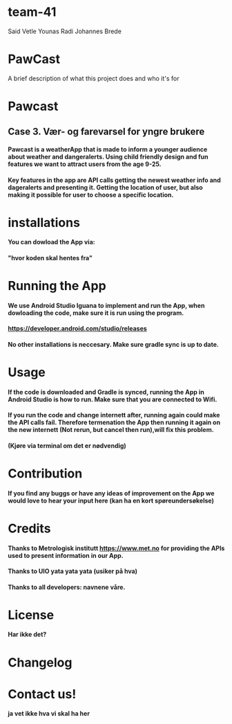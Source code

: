 # team-41
Said
Vetle
Younas
Radi
Johannes
Brede


# PawCast

A brief description of what this project does and who it's for


# Pawcast 
## Case 3. Vær- og farevarsel for yngre brukere


#### Pawcast is a weatherApp that is made to inform a younger audience about weather and dangeralerts. Using child friendly design and fun features we want to attract users from the age 9-25. 
#### Key features in the app are API calls getting the newest weather info and dageralerts and presenting it. Getting the location of user, but also making it possible for user to choose a specific location.

# installations
#### You can dowload the App via: 
#### "hvor koden skal hentes fra"

# Running the App
#### We use Android Studio Iguana to implement and run the App, when dowloading the code, make sure it is run using the program. 
#### https://developer.android.com/studio/releases
#### No other installations is neccesary. Make sure gradle sync is up to date. 

# Usage 
#### If the code is downloaded and Gradle is synced, running the App in Android Studio is how to run. Make sure that you are connected to Wifi. 
#### If you run the code and change internett after, running again could make the API calls fail. Therefore termenation the App then running it again on the new internett (Not rerun, but cancel then run),will fix this problem.

#### (Kjøre via terminal om det er nødvendig)
# Contribution
#### If you find any buggs or have any ideas of improvement on the App we would love to hear your input here (kan ha en kort spøreundersøkelse)

# Credits
#### Thanks to Metrologisk institutt https://www.met.no for providing the APIs used to present information in our App. 
#### Thanks to UIO yata yata yata (usiker på hva)
#### Thanks to all developers: navnene våre.

# License 
#### Har ikke det?
# Changelog
# Contact us!
#### ja vet ikke hva vi skal ha her

